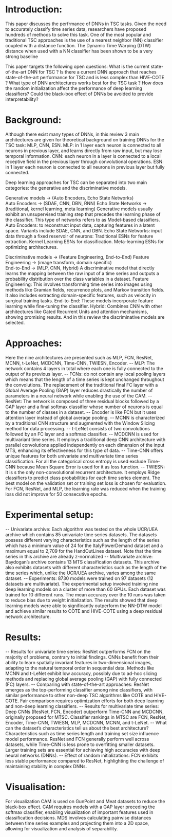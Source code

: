 # Introduction:
This paper discusses the perfrmance of DNNs in TSC tasks. 
Given the need to accurately classify time series data, researchers have proposed hundreds of methods to solve this task. One of the most popular and traditional TSC approaches is the use of a nearest neighbor (NN) classifier coupled with a distance function. 
The Dynamic Time Warping (DTW) distance when used with a NN classifier has been shown to be a very strong baseline

This paper targets the following open questions:
What is the current state-of-the-art DNN for TSC ?
Is there a current DNN approach that reaches state-of-the-art performance for TSC and is less complex than HIVE-COTE ? What type of DNN architectures works best for the TSC task ? How does the random initialization affect the performance of deep learning classifiers?
Could the black-box effect of DNNs be avoided to provide interpretability?


# Background:
Although there exist many types of DNNs, in this review 3 main architectures are given for theoretical background on training DNNs for the TSC task: MLP, CNN, ESN.
MLP: in 1 layer each neuron is connected to all neurons in previous layer, and learns directly from raw input, but may lose temporal information. 
CNN: each neuron in a layer is connected to a local receptive field in the previous layer through convolutional operations. 
ESN: in 1 layer each neuron is connected to all neurons in previous layer but fully connected.

Deep learning approaches for TSC can be separated into two main categories: the generative and the discriminative models.

Generative models -> (Auto Encoders, Echo State Networks) <br/>
Auto Encoders -> (SDAE, CNN, DBN, RNN)
Echo State Networks -> (traditional, kernel learning, meta learning)
Generative models usually exhibit an unsupervised training step that precedes the learning phase of the classifier.
This type of networks refers to as Model-based classifiers.
Auto Encoders: to reconstruct input data, capturing features in a latent space. Variants include SDAE, CNN, and DBN.
Echo State Networks: input data through a fixed reservoir of neurons:
Traditional ESNs for feature extraction.
Kernel Learning ESNs for classification.
Meta-learning ESNs for optimizing architectures.

Discriminative models -> (Feature Engineering, End-to-End)
Feature Engineering -> (image transform, domain specific)  
End-to-End -> (MLP, CNN, Hybrid)
A discriminative model that directly learns the mapping between the raw input of a time series and outputs a probability distribution over the class variables in a dataset.
Feature Engineering: This involves transforming time series into images using methods like Gramian fields, recurrence plots, and Markov transition fields. It also includes extracting domain-specific features, such as velocity in surgical training tasks.
End-to-End: These models incorporate feature learning while fine-tuning the classifier.
Hybrid: Combines CNN with other architectures like Gated Recurrent Units and attention mechanisms, showing promising results.
And in this review the discriminative models are selected.


# Approaches:
Here the nine architectures are presented such as MLP, FCN, ResNet, MCNN, t-LeNet, MCDCNN, Time-CNN, TWIESN, Encoder.
-- MLP: The network contains 4 layers in total where each one is fully connected to the output of its previous layer.
-- FCNs: do not contain any local pooling layers which means that the length of a time series is kept unchanged throughout the convolutions. The replacement of the traditional final FC layer with a Global Average Pooling (GAP) layer reduces drastically the number of parameters in a neural network while enabling the use of the CAM. 
-- ResNet: The network is composed of three residual blocks followed by a GAP layer and a final softmax classifier whose number of neurons is equal to the number of classes in a dataset.
-- Encoder is like FCN but it uses attention layer instead of global average pooling.
-- MCNN is characterized by a traditional CNN structure and augmented with the Window Slicing method for data processing.
-- t-LeNet consists of two convolutions followed by an FC layer and a softmax classifier.
-- MCDCNN is used for multivariant time series. It employs a traditional deep CNN architecture with parallel convolutions applied independently on each dimension of the input MTS, enhancing its effectiveness for this type of data.
-- Time-CNN offers unique features for both univariate and multivariate time series classification. For all the categorical cross entropy is used exclude Time-CNN because Mean Square Error is used for it as loss function. 
-- TWIESN: It is s the only non-convolutional recurrent architecture. It employs Ridge classifiers to predict class probabilities for each time series element.
The best model on the validation set or training set loss is chosen for evaluation. For FCN, ResNet, and MLP, the learning rate was reduced when the training loss did not improve for 50 consecutive epochs.


# Experimental setup:
-- Univariate archive:
Each algorithm was tested on the whole UCR/UEA archive which contains 85 univariate time series datasets. 
The datasets possess different varying characteristics such as the length of the series which has a minimum value of 24 for the ItalyPowerDemand dataset and a maximum equal to 2,709 for the HandOutLines dataset. 
Note that the time series in this archive are already z-normalized
-- Multivariate archive:
Baydogan’s archive contains 13 MTS classification datasets. This archive also exhibits datasets with different characteristics such as the length of the time series which, unlike the UCR/UEA archive, varies among the same dataset.
-- Experiments:
8730 models were trained on 97 datasets (12 datasets are multivariate). 
The experimental setup involved training nine deep learning models on a cluster of more than 60 GPUs. Each dataset was trained for 10 different runs. 
The mean accuracy over the 10 runs was taken to reduce bias due to weight initialization. 
The results showed that deep learning models were able to significantly outperform the NN-DTW model and achieve similar results to COTE and HIVE-COTE using a deep residual network architecture.


# Results:
-- Results for univariate time series:
ResNet outperforms FCN on the majority of problems, contrary to initial findings.
CNNs benefit from their ability to learn spatially invariant features in two-dimensional images, adapting to the natural temporal order in sequential data.
Methods like MCNN and t-LeNet exhibit low accuracy, possibly due to ad-hoc slicing methods and replacing global average pooling (GAP) with fully connected (FC) layers.
-- Comparing with state-of-the-art approaches:
ResNet emerges as the top-performing classifier among nine classifiers, with similar performance to other non-deep TSC algorithms like COTE and HIVE-COTE.
Fair comparison requires optimization efforts for both deep learning and non-deep learning classifiers.
-- Results for multivariate time series:
Deep CNNs (ResNet, FCN, Encoder) outperform Time-CNN and MCDCNN, originally proposed for MTSC.
Classifier rankings in MTSC are FCN, ResNet, Encoder, Time-CNN, TWIESN, MLP, MCDCNN, MCNN, and t-LeNet.
-- What can the dataset’s characteristics tell us about the best architecture?
Characteristics such as time series length and training set size influence model performance.
ResNet and FCN generally perform well across datasets, while Time-CNN is less prone to overfitting smaller datasets.
Larger training sets are essential for achieving high accuracies with deep neural networks (DNNs).
-- Effect of random initializations:
FCN exhibits less stable performance compared to ResNet, highlighting the challenge of maintaining stability in complex DNNs.


# Visualisation:
For visualization CAM is used on GunPoint and Meat datasets to reduce the black-box effect.
CAM requires models with a GAP layer preceding the softmax classifier, enabling visualization of important features used in classification decisions.
MDS involves calculating pairwise distances between time series examples and projecting them into a 2D space, allowing for visualization and analysis of separability.
